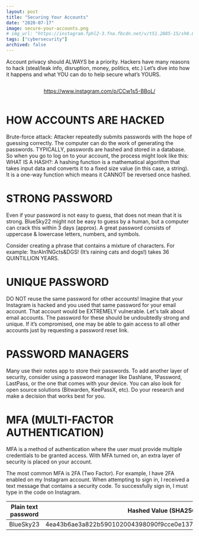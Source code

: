 ```yaml
---
layout: post
title: "Securing Your Accounts"
date: "2020-07-17"
image: secure-your-accounts.png
# img_url: "https://instagram.fphl2-3.fna.fbcdn.net/v/t51.2885-15/sh0.08/e35/p750x750/109336830_970481696707466_3734846650126287804_n.jpg?_nc_ht=instagram.fphl2-3.fna.fbcdn.net&_nc_cat=102&_nc_ohc=90TvHcL0ehQAX8SYHJe&oh=8c870430a0e00d089c87cbc9483daf0a&oe=5FA47D67"
tags: ["cybersecurity"]
archived: false 
---
```


Account privacy should ALWAYS be a priority. Hackers have many reasons to hack (steal/leak info, disruption, money, politics, etc.) Let’s dive into how it happens and what YOU can do to help secure what’s YOURS.

<div style="display: flex; justify-content: center;">

https://www.instagram.com/p/CCw1s5-BBoL/

</div>

# HOW ACCOUNTS ARE HACKED
Brute-force attack: Attacker repeatedly submits passwords with the hope of guessing correctly. The computer can do the work of generating the passwords. TYPICALLY, passwords are hashed and stored in a database. So when you go to log on to your account, the process might look like this:
WHAT IS A HASH?: 
A hashing function is a mathematical algorithm that takes input data and converts it to a fixed size value (in this case, a string). It is a one-way function which means it CANNOT be reversed once hashed.
# STRONG PASSWORD
Even if your password is not easy to guess, that does not mean that it is strong. BlueSky22 might not be easy to guess by a human, but a computer can crack this within 3 days (approx).
A great password consists of uppercase & lowercase letters, numbers, and symbols.

Consider creating a phrase that contains a mixture of characters. For example: 
1tsrAIn1NGcts&DGS! 
(It’s raining cats and dogs!) takes 36 QUINTILLION YEARS.

# UNIQUE PASSWORD
DO NOT reuse the same password for other accounts! Imagine that your Instagram is hacked and you used that same password for your email account. That account would be EXTREMELY vulnerable.
Let's talk about email accounts. The password for these should be undoubtedly strong and unique. If it’s compromised, one may be able to gain access to all other accounts just by requesting a password reset link.

# PASSWORD MANAGERS
Many use their notes app to store their passwords. To add another layer of security, consider using a password manager like Dashlane, 1Password, LastPass, or the one that comes with your device. You can also look for open source solutions (Bitwarden, KeePassX, etc). Do your research and make a decision that works best for you.

# MFA (MULTI-FACTOR AUTHENTICATION)
MFA is a method of authentication where the user must provide multiple credentials to be granted access. With MFA turned on, an extra layer of security is placed on your account. 

The most common MFA is 2FA (Two Factor). For example, I have 2FA enabled on my Instagram account. When attempting to sign in, I received a text message that contains a security code. To successfully sign in, I must type in the code on Instagram.

| Plain text password | Hashed Value (SHA256) |
|---------------------|-----------------------|
| BlueSky23           |4ea43b6ae3a822b590102004398090f9cce0e13737a47cb2ca14a186f231e1b9|
